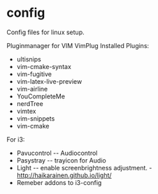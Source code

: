# config
Config files for linux setup.

Pluginmanager for VIM VimPlug
Installed Plugins:
 - ultisnips
 - vim-cmake-syntax
 - vim-fugitive
 - vim-latex-live-preview
 - vim-airline
 - YouCompleteMe
 - nerdTree
 - vimtex
 - vim-snippets
 - vim-cmake

For i3:
 - Pavucontrol -- Audiocontrol 
 - Pasystray -- trayicon for Audio
 - Light -- enable screenbrightness adjustment. - http://haikarainen.github.io/light/
 - Remeber addons to i3-config

